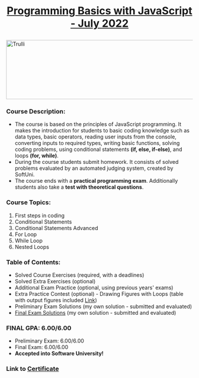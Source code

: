 <html>
<body>

# <a href="https://softuni.bg/trainings/3755/programming-basics-with-javascript-july-2022"><p align="center"> Programming Basics with JavaScript - July 2022 </a><p>

<a href="https://softuni.bg/">
<img src="https://stringfixer.com/files/651542214.jpg" alt="Trulli" width="1218" height="160">
</a>

</body>
</html>

### Course Description:
- The course is based on the principles of JavaScript programming. It makes the introduction for students to basic coding knowledge such as data types, basic operators, reading user inputs from the console, converting inputs to required types, writing basic functions, solving coding problems, using conditional statements **(if, else, if-else)**, and loops **(for, while)**.
- During the course students submit homework. It consists of solved problems evaluated by an automated judging system, created by SoftUni.
- The course ends with a **practical programming exam**. Additionally students also take a **test with theoretical questions**.

### Course Topics:
1. First steps in coding  
2. Conditional Statements 
3. Conditional Statements Advanced 
4. For Loop   
5. While Loop          
6. Nested Loops
  

### Table of Contents:
- Solved Course Exercises (required, with a deadlines)
- Solved Extra Exercises (optional)
- Additional Exam Practice (optional, using previous years' exams)
- Extra Practice Contest (optional) - Drawing Figures with Loops (table with output figures included <a href="https://github.com/mirokrastanov/Software-Engineering-SoftUni/tree/main/softuni-js-basics/practice-drawing-figures-with-loops">Link</a>)
- Preliminary Exam Solutions (my own solution - submitted and evaluated)
- <a href="https://github.com/mirokrastanov/Software-Engineering-SoftUni/tree/main/softuni-js-basics/final-exam-js-basics">Final Exam Solutions</a> (my own solution - submitted and evaluated)

### FINAL GPA: 6.00/6.00
- Preliminary Exam: 6.00/6.00
- Final Exam: 6.00/6.00
- **Accepted into Software University!**
### Link to <a href="https://softuni.bg/certificates/details/140167/31a4474c">Certificate</a>

